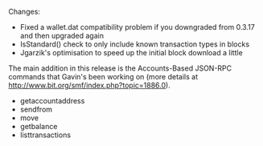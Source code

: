 Changes:
* Fixed a wallet.dat compatibility problem if you downgraded from 0.3.17 and then upgraded again
* IsStandard() check to only include known transaction types in blocks
* Jgarzik's optimisation to speed up the initial block download a little

The main addition in this release is the Accounts-Based JSON-RPC commands that Gavin's been working on (more details at http://www.bit.org/smf/index.php?topic=1886.0).  
* getaccountaddress
* sendfrom
* move
* getbalance
* listtransactions
